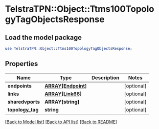 # TelstraTPN::Object::Ttms100TopologyTagObjectsResponse

## Load the model package
```perl
use TelstraTPN::Object::Ttms100TopologyTagObjectsResponse;
```

## Properties
Name | Type | Description | Notes
------------ | ------------- | ------------- | -------------
**endpoints** | [**ARRAY[Endpoint]**](Endpoint.md) |  | [optional] 
**links** | [**ARRAY[Link66]**](Link66.md) |  | [optional] 
**sharedvports** | **ARRAY[string]** |  | [optional] 
**topology_tag** | **string** |  | [optional] 

[[Back to Model list]](../README.md#documentation-for-models) [[Back to API list]](../README.md#documentation-for-api-endpoints) [[Back to README]](../README.md)


